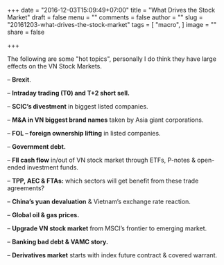 +++
date = "2016-12-03T15:09:49+07:00"
title = "What Drives the Stock Market"
draft = false
menu = ""
comments = false
author = ""
slug = "20161203-what-drives-the-stock-market"
tags = [
  "macro",
]
image = ""
share = false

+++

The following are some "hot topics", personally I do think they have large effects on the VN Stock Markets.  

– **Brexit**.

– **Intraday trading (T0) and T+2 short sell.**

– **SCIC’s divestment** in biggest listed companies.

– **M&A in VN biggest brand names** taken by Asia giant corporations.

– **FOL – foreign ownership lifting** in listed companies.

– **Government debt.**

<!--more-->

– **FII cash flow** in/out of VN stock market through ETFs, P-notes & open-ended investment funds.

– **TPP, AEC & FTAs:** which sectors will get benefit from these trade agreements?

– **China’s yuan devaluation** & Vietnam’s exchange rate reaction.

– **Global oil & gas prices.**

– **Upgrade VN stock market** from MSCI’s frontier to emerging market.

– **Banking bad debt & VAMC story.**

– **Derivatives market** starts with index future contract & covered warrant.